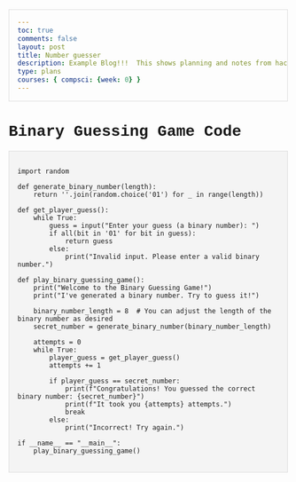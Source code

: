 ```yaml
---
toc: true
comments: false
layout: post
title: Number guesser
description: Example Blog!!!  This shows planning and notes from hacks.
type: plans
courses: { compsci: {week: 0} }
---
```


<!DOCTYPE html>
<html lang="en">
<head>
    <meta charset="UTF-8">
    <meta name="viewport" content="width=device-width, initial-scale=1.0">
    <title>Binary Guessing Game</title>
    <style>
        body {
            font-family: 'Courier New', Courier, monospace;
            margin: 20px;
        }
        pre {
            background-color: #f4f4f4;
            padding: 15px;
            border: 1px solid #ddd;
            white-space: pre-wrap;
            word-wrap: break-word;
        }
    </style>
</head>
<body>

<h1>Binary Guessing Game Code</h1>

<pre>
<code>
import random

def generate_binary_number(length):
    return ''.join(random.choice('01') for _ in range(length))

def get_player_guess():
    while True:
        guess = input("Enter your guess (a binary number): ")
        if all(bit in '01' for bit in guess):
            return guess
        else:
            print("Invalid input. Please enter a valid binary number.")

def play_binary_guessing_game():
    print("Welcome to the Binary Guessing Game!")
    print("I've generated a binary number. Try to guess it!")

    binary_number_length = 8  # You can adjust the length of the binary number as desired
    secret_number = generate_binary_number(binary_number_length)

    attempts = 0
    while True:
        player_guess = get_player_guess()
        attempts += 1

        if player_guess == secret_number:
            print(f"Congratulations! You guessed the correct binary number: {secret_number}")
            print(f"It took you {attempts} attempts.")
            break
        else:
            print("Incorrect! Try again.")

if __name__ == "__main__":
    play_binary_guessing_game()
</code>
</pre>

</body>
</html>
